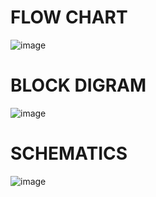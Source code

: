# FLOW CHART
![image](https://user-images.githubusercontent.com/101049933/168122378-821736fa-d284-4b37-bd85-b4a765365dad.png)
# BLOCK DIGRAM
![image](https://user-images.githubusercontent.com/101049933/168122680-2641bc2d-4c40-4e56-9697-e772a6d494f2.png)
# SCHEMATICS
![image](https://user-images.githubusercontent.com/101049933/168123147-11dba8af-49c6-4866-8754-440ccf2793f1.png)
